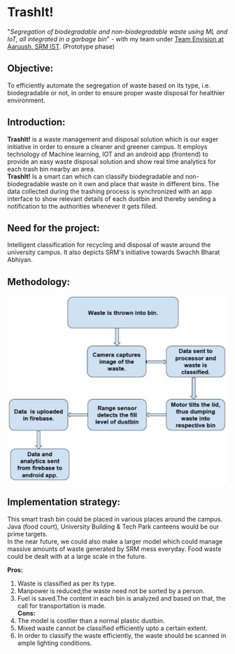 # TrashIt!
 "*Segregation of biodegradable and non-biodegradable waste using ML and IoT, all integrated in a garbage bin*" - with my team under [Team Envision at Aaruush, SRM IST](https://aaruush.net/callforaaruush/envision.html). (Prototype phase)

## **Objective:**  
To efficiently automate the segregation of waste based on its type, i.e. biodegradable or not, in order to ensure proper waste disposal for healthier environment.

## **Introduction:**  
**TrashIt!** is a waste management and disposal solution which is our eager initiative in order to ensure a cleaner and greener campus. It employs technology of Machine learning, IOT and an android app (frontend) to provide an easy waste disposal solution and show real time analytics for each trash bin nearby an area.  
**TrashIt!** Is a smart can which can classify biodegradable and non-biodegradable waste on it own and place that waste in different bins. The data collected during the trashing process is synchronized with an app interface to show relevant details of each dustbin and thereby sending a notification to the authorities whenever it gets filled.

## **Need for the project:**  
Intelligent classification for recycling and disposal of waste around the university campus. It also depicts SRM's initiative towards Swachh Bharat Abhiyan.

## **Methodology:**  
![methodology](misc/method.png)

## **Implementation strategy:**
This smart trash bin could be placed in various places around the campus. Java (food court), University Building & Tech Park canteens would be our prime targets.  
In the near future, we could also make a larger model which could manage massive amounts of waste generated by SRM mess everyday. Food waste could be dealt with at a large scale in the future. 

**Pros:**  
1. Waste is classified as per its type.
2. Manpower is reduced;the waste need not be sorted by a person.
3. Fuel is saved.The content in each bin is analyzed and based on that, the call for transportation is made.  
**Cons:**  
1. The model is costlier than a normal plastic dustbin.
2. Mixed waste cannot be classified efficiently upto a certain extent.
3. In order to classify the waste efficiently, the waste should be scanned in ample lighting conditions.  